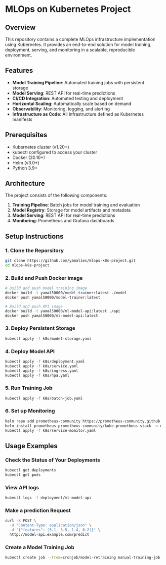 # MLOps on Kubernetes Project
## Overview
This repository contains a complete MLOps infrastructure implementation using Kubernetes. It provides an end-to-end solution for model training, deployment, serving, and monitoring in a scalable, reproducible environment.
## Features
- **Model Training Pipeline**: Automated training jobs with persistent storage
- **Model Serving**: REST API for real-time predictions
- **CI/CD Integration**: Automated testing and deployment
- **Horizontal Scaling**: Automatically scale based on demand
- **Observability**: Monitoring, logging, and alerting
- **Infrastructure as Code**: All infrastructure defined as Kubernetes manifests

## Prerequisites
- Kubernetes cluster (v1.20+)
- kubectl configured to access your cluster
- Docker (20.10+)
- Helm (v3.0+)
- Python 3.9+

## Architecture
The project consists of the following components:

1. **Training Pipeline**: Batch jobs for model training and evaluation
2. **Model Registry**: Storage for model artifacts and metadata
3. **Model Serving**: REST API for real-time predictions
4. **Monitoring**: Prometheus and Grafana dashboards

## Setup Instructions
### 1. Clone the Reporsitory
```bash
git clone https://github.com/yamalies/mlops-k8s-project.git
cd mlops-k8s-project
```
### 2. Build and Push Docker image
```bash
# Build and push model training image
docker build -t yamal50000/model-trainer:latest ./model
docker push yamal50000/model-trainer:latest

# Build and push API image
docker build -t yamal50000/ml-model-api:latest ./api
docker push yamal50000/ml-model-api:latest
```
### 3. Deploy Persistent Storage
```bash
kubectl apply -f k8s/model-storage.yaml
```
### 4. Deploy Model API
```bash
kubectl apply -f k8s/deployment.yaml
kubectl apply -f k8s/service.yaml
kubectl apply -f k8s/ingress.yaml
kubectl apply -f k8s/hpa.yaml
```
### 5. Run Training Job
```bash
kubectl apply -f k8s/batch-job.yaml
```
### 6. Set up Monitoring
```bash
helm repo add prometheus-community https://prometheus-community.github.io/helm-charts
helm install prometheus prometheus-community/kube-prometheus-stack -n monitoring --create-namespace
kubectl apply -f k8s/service-monitor.yaml
```
## Usage Examples
### Check the Status of Your Deployments
```bash
kubectl get deployments
kubectl get pods
```
### View API logs
```bash
kubectl logs -f deployment/ml-model-api
```
### Make a prediction Request
```bash
curl -X POST \
  -H "Content-Type: application/json" \
  -d '{"features": [5.1, 3.5, 1.4, 0.2]}' \
  http://model-api.example.com/predict
```
### Create a Model Training Job
```bash
kubectl create job --from=cronjob/model-retraining manual-training-job
```